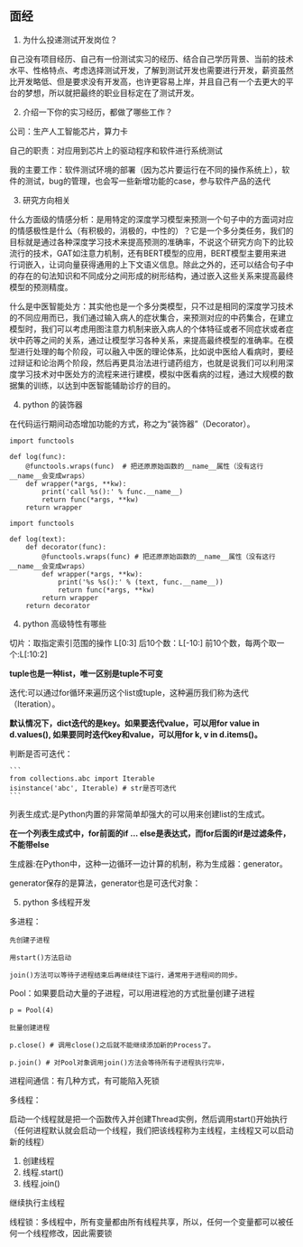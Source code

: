 ## 面经

1. 为什么投递测试开发岗位？

自己没有项目经历、自己有一份测试实习的经历、结合自己学历背景、当前的技术水平、性格特点、考虑选择测试开发，了解到测试开发也需要进行开发，薪资虽然比开发略低、但是要求没有开发高，也许更容易上岸，并且自己有一个去更大的平台的梦想，所以就把最终的职业目标定在了测试开发。

2. 介绍一下你的实习经历，都做了哪些工作？

公司：生产人工智能芯片，算力卡

自己的职责：对应用到芯片上的驱动程序和软件进行系统测试

我的主要工作：软件测试环境的部署（因为芯片要运行在不同的操作系统上），软件的测试，bug的管理，也会写一些新增功能的case，参与软件产品的迭代

3. 研究方向相关

什么方面级的情感分析：是用特定的深度学习模型来预测一个句子中的方面词对应的情感极性是什么（有积极的，消极的，中性的）？它是一个多分类任务，我们的目标就是通过各种深度学习技术来提高预测的准确率，不说这个研究方向下的比较流行的技术，GAT如注意力机制，还有BERT模型的应用，BERT模型主要用来进行词嵌入，让词向量获得通用的上下文语义信息。除此之外的，还可以结合句子中的存在的句法知识和不同成分之间形成的树形结构，通过嵌入这些关系来提高最终模型的预测精度。

什么是中医智能处方：其实他也是一个多分类模型，只不过是相同的深度学习技术的不同应用而已，我们通过输入病人的症状集合，来预测对应的中药集合，在建立模型时，我们可以考虑用图注意力机制来嵌入病人的个体特征或者不同症状或者症状中药等之间的关系，通过让模型学习各种关系，来提高最终模型的准确率。在模型进行处理的每个阶段，可以融入中医的理论体系，比如说中医给人看病时，要经过辩证和论治两个阶段，然后再更具治法进行谴药组方，也就是说我们可以利用深度学习技术对中医处方的流程来进行建模，模拟中医看病的过程，通过大规模的数据集的训练，以达到中医智能辅助诊疗的目的。

4. python 的装饰器

在代码运行期间动态增加功能的方式，称之为“装饰器”（Decorator）。

```
import functools

def log(func):
    @functools.wraps(func)  # 把还原原始函数的__name__属性（没有这行__name__会变成wraps）
    def wrapper(*args, **kw):
        print('call %s():' % func.__name__)
        return func(*args, **kw)
    return wrapper
```

```
import functools

def log(text):
    def decorator(func):
        @functools.wraps(func) # 把还原原始函数的__name__属性（没有这行__name__会变成wraps）
        def wrapper(*args, **kw):
            print('%s %s():' % (text, func.__name__))
            return func(*args, **kw)
        return wrapper
    return decorator
```

4. python 高级特性有哪些

切片：取指定索引范围的操作 L[0:3] 后10个数：L[-10:] 前10个数，每两个取一个:L[:10:2]

**tuple也是一种list，唯一区别是tuple不可变**

迭代:可以通过for循环来遍历这个list或tuple，这种遍历我们称为迭代（Iteration）。

**默认情况下，dict迭代的是key。如果要迭代value，可以用for value in d.values(), 如果要同时迭代key和value，可以用for k, v in d.items()。**

判断是否可迭代：

    ```
    from collections.abc import Iterable 
    isinstance('abc', Iterable) # str是否可迭代
    ```

列表生成式:是Python内置的非常简单却强大的可以用来创建list的生成式。

**在一个列表生成式中，for前面的if ... else是表达式，而for后面的if是过滤条件，不能带else**

生成器:在Python中，这种一边循环一边计算的机制，称为生成器：generator。

generator保存的是算法，generator也是可迭代对象：

5. python 多线程开发

多进程：

    先创建子进程

    用start()方法启动

    join()方法可以等待子进程结束后再继续往下运行，通常用于进程间的同步。

Pool：如果要启动大量的子进程，可以用进程池的方式批量创建子进程

    p = Pool(4)

    批量创建进程

    p.close() # 调用close()之后就不能继续添加新的Process了。

    p.join() # 对Pool对象调用join()方法会等待所有子进程执行完毕，

进程间通信：有几种方式，有可能陷入死锁

多线程：

启动一个线程就是把一个函数传入并创建Thread实例，然后调用start()开始执行（任何进程默认就会启动一个线程，我们把该线程称为主线程，主线程又可以启动新的线程）

1. 创建线程
2. 线程.start()
3. 线程.join()

继续执行主线程

线程锁：多线程中，所有变量都由所有线程共享，所以，任何一个变量都可以被任何一个线程修改，因此需要锁











